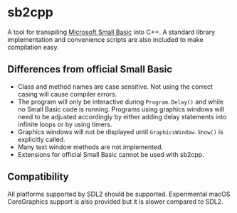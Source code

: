 # sb2cpp

A tool for transpiling [Microsoft Small Basic](https://smallbasic-publicwebsite.azurewebsites.net/) into C++. A standard library implementation and convenience scripts are also included to make compilation easy.

## Differences from official Small Basic

- Class and method names are case sensitive. Not using the correct casing will cause compiler errors.
- The program will only be interactive during `Program.Delay()` and while no Small Basic code is running. Programs using graphics windows will need to be adjusted accordingly by either adding delay statements into infinite loops or by using timers.
- Graphics windows will not be displayed until `GraphicsWindow.Show()` is explicitly called.
- Many text window methods are not implemented.
- Extensions for official Small Basic cannot be used with sb2cpp.

## Compatibility

All platforms supported by SDL2 should be supported. Experimental macOS CoreGraphics support is also provided but it is slower compared to SDL2.